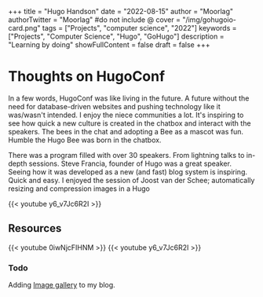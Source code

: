 +++
title = "Hugo Handson"
date = "2022-08-15"
author = "Moorlag"
authorTwitter = "Moorlag" #do not include @
cover = "/img/gohugoio-card.png"
tags = ["Projects", "computer science", "2022"]
keywords = ["Projects", "Computer Science", "Hugo", "GoHugo"]
description = "Learning by doing"
showFullContent = false
draft = false
+++
# Thoughts on HugoConf
In a few words, HugoConf was like living in the future. A future without the need for database-driven websites and pushing technology like it was/wasn't intended. I enjoy the niece communities a lot. It's inspiring to see how quick a new culture is created in the chatbox and interact with the speakers. The bees in the chat and adopting a Bee as a mascot was fun. Humble the Hugo Bee was born in the chatbox.

There was a program filled with over 30 speakers. From lightning talks to in-depth sessions. Steve Francia, founder of Hugo was a great speaker. Seeing how it was developed as a new (and fast) blog system is inspiring. Quick and easy.
I enjoyed the session of Joost van der Schee; automatically resizing and compression images in a Hugo

{{< youtube y6_v7Jc6R2I >}}

## Resources

{{< youtube 0iwNjcFIHNM >}}
{{< youtube y6_v7Jc6R2I >}}

### Todo
Adding [Image gallery](https://hugocodex.org/add-ons/image-gallery/) to my blog.
